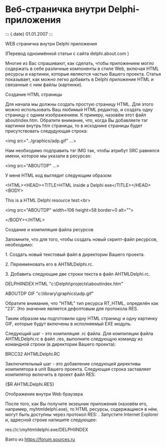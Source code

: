 Веб-страничка внутри Delphi-приложения
======================================

::: {.date}
01.01.2007
:::

WEB страничка внутри Delphi приложения

(Перевод одноимённой статьи с сайта delphi.about.com )

Многие из Вас спрашивают, как сделать, чтобы приложением могло содержать
в себе различные компоненты в стиле Web, включая HTML ресурсы и
картинки, которые являются частью Вашего проекта. Статья показывает, как
можно легко добавить в Delphi приложение HTML и связанные с ним файлы
(картинки).

Создание HTML страницы

Для начала мы должны создать простую страницу HTML. Для этого можно
использовать Ваш любимый HTML редактор, и создать одну страницу с одним
изображением. К примеру, назовём этот файл aboutindex.htm. Обратите
внимание, что, когда Вы добавляете тэг картинки внутрь htm страницы, то
в исходнике страницы будет присутствовать следудующая строка:

\<img src=\"../graphics/adp.gif\" \...\>

Нам необходимо подправить тэг IMG так, чтобы атрибут SRC равнялся имени,
которое мы указали в ресурсах:

\<img src=\"ABOUTDP\" \...\>

У меня HTML код выглядит следующим образом:

\<HTML\>\<HEAD\>\<TITLE\>HTML inside a Delphi
exe\</TITLE\>\</HEAD\>\<BODY\>

This is a HTML Delphi resource test:\<br\>

\<img src=\"ABOUTDP\" width=106 height=58 border=0 alt=\"\"\>

\</BODY\>\</HTML\>

Создание и компиляция файла ресурсов

Запомните, что для того, чтобы создать новый скрипт-файл ресурсов,
необходимо:

1\. Создать новый текстовый файл в директории Вашего проекта.

2\. Переименовать его в AHTMLDelphi.rc.

3\. Добавить следующие две строки текста в файл AHTMLDelphi.rc.

DELPHIINDEX HTML \"c:\\Delphi\\projects\\aboutindex.htm\"

ABOUTDP GIF \"c:\\library\\graphics\\adp.gif\"

Обратите внимание, что \"HTML\" тип ресурса RT\_HTML, определён как
\"23\". Это значение является дефолтовым для протокола RES.

Таким образом мы подготовили одну HTML страницу и одну картинку GIF,
которые будут включены в исполняемый EXE модуль.

Следующий шаг - это компиляция .rc файла. Для компиляции файла
AHTMLDelphi.rc в файл .res, выполните следующую команду из командной
строки (в директории Вашего проекта):

BRCC32 AHTMLDelphi.RC

Заключительный шаг - это добавление следующей директивы компилятора в
unit Вашего проекта. Следующая строка заставляет компилятор включить в
проект файл RES:

{\$R AHTMLDelphi.RES}

Отображение внутри Web браузера

После того, как Вы получите экзешник приложения (назовём его, например,
myhtmldelphi.exe), то HTML ресурсы, содержащиеся в нём, могут быть
доступны через протокол RES: . Запустите Internet Explorer и, адресной
строке напишите следующее:

res://c:\\myhtmldelphi.exe/DELPHIINDEX

Взято из <https://forum.sources.ru>
